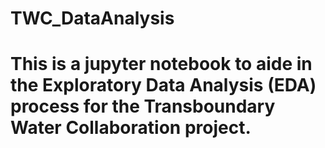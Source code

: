 # TWC_DataAnalysis
# This is a jupyter notebook to aide in the Exploratory Data Analysis (EDA) process for the Transboundary Water Collaboration project.
